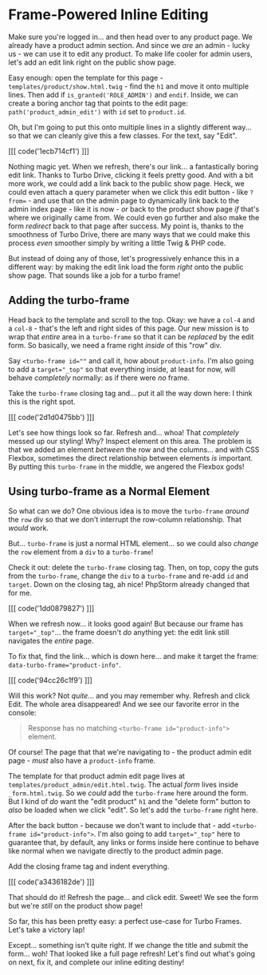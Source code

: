 # Frame-Powered Inline Editing

Make sure you're logged in... and then head over to any product page. We
already have a product admin section. And since we *are* an admin - lucky us - we
can use it to edit any product. To make life cooler for admin users, let's add an
edit link right on the public show page.

Easy enough: open the template for this page - `templates/product/show.html.twig` -
find the `h1` and move it onto multiple lines. Then add if `is_granted('ROLE_ADMIN')`
and `endif`. Inside, we can create a boring anchor tag that points to the edit page:
`path('product_admin_edit')` with `id` set to `product.id`.

Oh, but I'm going to put this onto multiple lines in a slightly different way...
so that we can cleanly give this a few classes. For the text, say "Edit".

[[[ code('1ecb714cf1') ]]]

Nothing magic yet. When we refresh, there's our link... a fantastically boring edit
link. Thanks to Turbo Drive, clicking it feels pretty good. And with a bit more work,
we could add a link back to the public show page. Heck, we could even attach a query
parameter when we click this edit button - like `?from=` - and use that on the admin
page to dynamically link back to the admin index page - like it is now - *or* back
to the product show page *if* that's where we originally came from. We could even
go further and also make the form *redirect* back to that page after success.
My point is, thanks to the smoothness of Turbo Drive, there are many ways that
we could make this process *even* smoother simply by writing a little Twig & PHP
code.

But instead of doing any of those, let's progressively enhance this in a different
way: by making the edit link load the form *right* onto the public show page.
That sounds like a job for a turbo frame!

## Adding the turbo-frame

Head back to the template and scroll to the top. Okay: we have a `col-4` and
a `col-8` - that's the left and right sides of this page. Our new mission is to
wrap that *entire* area in a `turbo-frame` so that it can be *replaced* by the
edit form. So basically, we need a frame right *inside* of this "row" div.

Say `<turbo-frame id=""` and call it, how about `product-info`. I'm also going to
add a `target="_top"` so that everything inside, at least for now, will behave
*completely* normally: as if there were *no* frame.

Take the `turbo-frame` closing tag and... put it all the way down here: I think
this is the right spot.

[[[ code('2d1d0475bb') ]]]

Let's see how things look so far. Refresh and... whoa! That *completely* messed
up our styling! Why? Inspect element on this area. The problem is that we added
an element *between* the row and the columns... and with CSS Flexbox, sometimes the
direct relationship between elements *is* important. By putting this `turbo-frame`
in the middle, we angered the Flexbox gods!

## Using turbo-frame as a Normal Element

So what can we do? One obvious idea is to move the `turbo-frame` *around* the
`row` div so that we don't interrupt the row-column relationship. That *would*
work.

But... `turbo-frame` is just a normal HTML element... so we could also *change*
the `row` element from a `div` to a `turbo-frame`!

Check it out: delete the `turbo-frame` closing tag. Then, on top, copy the guts
from the `turbo-frame`, change the `div` to a `turbo-frame` and re-add `id`
and `target`. Down on the closing tag, ah nice! PhpStorm already changed that
for me.

[[[ code('1dd0879827') ]]]

When we refresh now... it looks good again! But because our frame has
`target="_top"`... the frame doesn't *do* anything yet: the edit link still
navigates the *entire* page.

To fix that, find the link... which is down here... and make it target the frame:
`data-turbo-frame="product-info"`.

[[[ code('94cc26c1f9') ]]]

Will this work? Not *quite*... and you may remember why. Refresh and click Edit.
The whole area disappeared! And we see our favorite error in the console:

> Response has no matching `<turbo-frame id="product-info">` element.

Of course! The page that that we're navigating to - the product admin edit page -
*must* also have a `product-info` frame.

The template for that product admin edit page lives at
`templates/product_admin/edit.html.twig`. The actual *form* lives inside
`_form.html.twig`. So we *could* add the `turbo-frame` here around the form. But
I kind of *do* want the "edit product" `h1` and the "delete form" button to
*also* be loaded when we click "edit". So let's add the `turbo-frame`
right here.

After the back button - because we don't want to include that - add
`<turbo-frame id="product-info">`. I'm also going to add `target="_top"` here to
guarantee that, by default, any links or forms inside here continue to behave
like normal when we navigate directly to the product admin page.

Add the closing frame tag and indent everything.

[[[ code('a3436182de') ]]]

That should do it! Refresh the page... and click edit. Sweet! We see the form
but we're *still* on the product show page!

So far, this has been pretty easy: a perfect use-case for Turbo Frames. Let's
take a victory lap!

Except... something isn't quite right. If we change the title and submit the
form... woh! That looked like a full page refresh! Let's find out what's going
on next, fix it, and complete our inline editing destiny!
